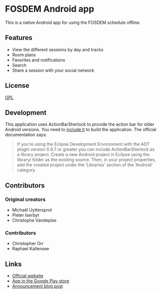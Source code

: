 # FOSDEM Android app

This is a native Android app for using the FOSDEM schedule offline.

## Features

* View the different sessions by day and tracks
* Room plans
* Favorites and notifications
* Search
* Share a session with your social network

## License

[GPL](http://www.gnu.org/licenses/gpl.html)

## Development

This application uses ActionBarSherlock to provide the action bar for older Android versions. You need to [include it](http://actionbarsherlock.com/usage.html) to build the application. The official documentation says:

> If you’re using the Eclipse Development Environment with the ADT plugin version 0.9.7 or greater you can include ActionBarSherlock as a library project. Create a new Android project in Eclipse using the library/ folder as the existing source. Then, in your project properties, add the created project under the ‘Libraries’ section of the ‘Android’ category.

## Contributors

### Original creators

* Michaël Uyttersprot
* Pieter Iserbyt
* Christophe Vandeplas

### Contributors

* Christopher Orr
* Raphael Kallensee

## Links

* [Official website](http://sourceforge.net/projects/fosdem-android/)
* [App in the Google Play store](https://play.google.com/store/apps/details?id=org.fosdem)
* [Announcement blog post](http://labs.emich.be/2010/01/29/fosdem-android-application/)